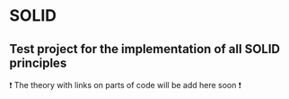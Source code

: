 # SOLID
## Test project for the implementation of all SOLID principles
:exclamation: The theory with links on parts of code will be add here soon :exclamation:
